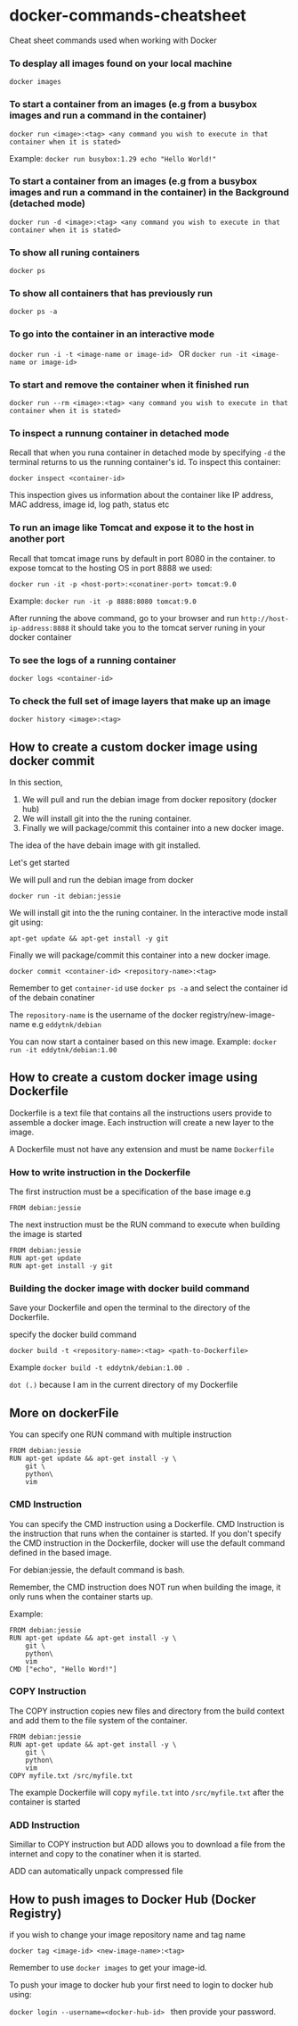 # docker-commands-cheatsheet
Cheat sheet  commands used when working with Docker 

### To desplay all images found on your local machine
`docker images`

### To start a container from an images (e.g from a busybox images and run a command in the container)

`docker run <image>:<tag> <any command you wish to execute in that container when it is stated>`

Example: `docker run busybox:1.29 echo "Hello World!"`

### To start a container from an images (e.g from a busybox images and run a command in the container) in the Background (detached mode)

`docker run -d <image>:<tag> <any command you wish to execute in that container when it is stated>`

### To show all runing containers
`docker ps`

### To show all containers that has previously run
`docker ps -a `

### To go into the container in an interactive mode

`docker run -i -t <image-name or image-id> ` OR  `docker run -it <image-name or image-id> `


### To start and remove the container when it finished run

`docker run --rm <image>:<tag> <any command you wish to execute in that container when it is stated>`

### To inspect a runnung container in detached mode 

Recall that when you runa container in detached mode by specifying `-d` the terminal returns to us the running container's id. To inspect this container:

`docker inspect <container-id>`

This inspection gives us information about the container like IP address, MAC address, image id, log path, status etc

### To run an image like Tomcat and expose it to the host in another port

Recall that tomcat image runs by default in port 8080 in the container. to expose tomcat to the hosting OS in port 8888 we used:

`docker run -it -p <host-port>:<conatiner-port> tomcat:9.0` 

Example: `docker run -it -p 8888:8080 tomcat:9.0` 

After running the above command, go to your browser and run `http://host-ip-address:8888` it should take you to the tomcat server runing in your docker container

### To see the logs of a running container

`docker logs <container-id>`

### To check the full set of image layers that make up an image

`docker history <image>:<tag>`


## How to create a custom docker image using docker commit

In this section, 
1. We will pull and run the debian image from docker repository (docker hub) 
2. We will install git into the the runing container. 
3. Finally we will package/commit this container into a new docker image. 

The idea of the have debain image with git installed.

Let's get started

We will pull and run the debian image from docker 

`docker run -it debian:jessie`

We will install git into the the runing container. In the interactive mode install git using:

`apt-get update && apt-get install -y git`

Finally we will package/commit this container into a new docker image. 

`docker commit <container-id> <repository-name>:<tag>`

Remember to get `container-id` use `docker ps -a` and select the container id of the debain conatiner 

The `repository-name` is the username of the docker registry/new-image-name e.g `eddytnk/debian`

You can now start a container based on this new image. 
Example: `docker run -it eddytnk/debian:1.00`


## How to create a custom docker image using Dockerfile

Dockerfile is a text file that contains all the instructions users provide to assemble a docker image. Each instruction will create a new layer to the image. 

A Dockerfile must not have any extension and must be name `Dockerfile`

### How to write instruction in the Dockerfile

The first instruction must be a specification of the base image e.g 


```
FROM debian:jessie

```

The next instruction must be the RUN command to execute when building the image is started


```
FROM debian:jessie
RUN apt-get update
RUN apt-get install -y git
```
### Building the docker image with docker build command

Save your Dockerfile and open the terminal to the directory of the Dockerfile.

specify the docker build command

`docker build -t <repository-name>:<tag> <path-to-Dockerfile>`

Example `docker build -t eddytnk/debian:1.00 .`  

`dot (.)` because I am in the current directory of my Dockerfile 


## More on dockerFile
You can specify one RUN command with multiple instruction

```
FROM debian:jessie
RUN apt-get update && apt-get install -y \
    git \
    python\
    vim 
```
### CMD Instruction 

You can specify the CMD instruction using a Dockerfile. CMD Instruction is the instruction that runs when the container is started. If you don't specify the CMD instruction in the Dockerfile, docker will use the default command defined in the based image.

For debian:jessie, the default command is bash.

Remember, the CMD instruction does NOT run when building the image, it only runs when the container starts up.

Example:

```
FROM debian:jessie
RUN apt-get update && apt-get install -y \
    git \
    python\
    vim 
CMD ["echo", "Hello Word!"]
```

### COPY Instruction

The COPY instruction copies new files and directory from the  build context and add them to the file system of the container.

```
FROM debian:jessie
RUN apt-get update && apt-get install -y \
    git \
    python\
    vim 
COPY myfile.txt /src/myfile.txt
```

The example Dockerfile will copy `myfile.txt` into `/src/myfile.txt` after the container is started

### ADD Instruction

Simillar to COPY instruction but ADD allows you to download a file from the internet and copy to the conatiner when it is started.

ADD can automatically unpack compressed file


## How to push images to Docker Hub (Docker Registry)

if you wish to change your image repository name and tag name

`docker tag <image-id> <new-image-name>:<tag>`

Remember to use `docker images` to get your image-id.

To push your image to docker hub your first need to login to docker hub using:

`docker login --username=<docker-hub-id> ` then provide your password.

